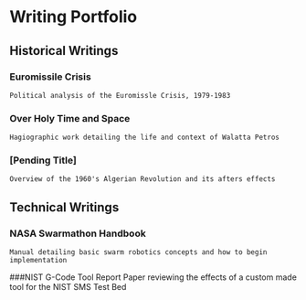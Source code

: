# Writing Portfolio
## Historical Writings
### Euromissile Crisis
	Political analysis of the Euromissle Crisis, 1979-1983
### Over Holy Time and Space
	Hagiographic work detailing the life and context of Walatta Petros
### [Pending Title]
	Overview of the 1960's Algerian Revolution and its afters effects
## Technical Writings
### NASA Swarmathon Handbook
	Manual detailing basic swarm robotics concepts and how to begin implementation
###NIST G-Code Tool Report
	Paper reviewing the effects of a custom made tool for the NIST SMS Test Bed